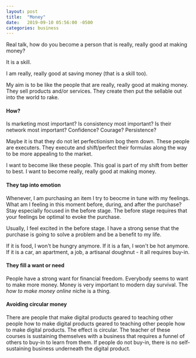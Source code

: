 ```yaml
---
layout: post
title:  "Money"
date:   2019-09-10 05:56:00 -0500
categories: business
---
```

Real talk, how do you become a person that is really, really good at making money?

It is a skill. 

I am really, really good at saving money (that is a skill too).

My aim is to be like the people that are really, really good at making money. They sell products and/or services. They create then put the sellable out into the world to rake.

#### How?
Is marketing most important?
Is consistency most important?
Is their network most important?
Confidence?
Courage?
Persistence?

Maybe it is that they do not let perfectionism bog them down. These people are executers. They execute and shift/perfect their formulas along the way to be more appealing to the market.

I want to become like these people. This goal is part of my shift from better to best. I want to become really, really good at making money.

#### They tap into emotion
 Whenever, I am purchasing an item I try to beocme in tune with my feelings. What am I feeling in this moment before, during, and after the purchase? Stay especially focused in the before stage. The before stage requires that your feelings be optimal to evoke the purchase.

Usually, I feel excited in the before stage. I have a strong sense that the purchase is going to solve a problem and be a benefit to my life.

If it is food, I won't be hungry anymore.
If it is a fan, I won't be hot anymore.
If it is a car, an apartment, a job, a artisanal doughnut - it all requires buy-in.

#### They fill a want or need
People have  a strong want for financial freedom. Everybody seems to want to make more money. Money is very important to modern day survival. The *how to make money online* niche is a thing.


#### Avoiding circular money
There are people that make digital products geared to teaching other people how to make digital products geared to teaching other people how to make digital products. The effect is circular. The teacher of these courses is sustaining themselves with a business that requires a funnel of others to buy-in to learn from them. If people do not buy-in, there is no self-sustaining business underneath the digital product.
